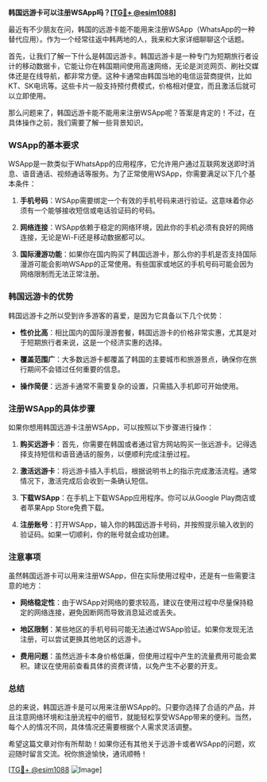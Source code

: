 **韩国远游卡可以注册WSApp吗？[[TG💪+ @esim1088](https://t.me/s/esim1088)]**

最近有不少朋友在问，韩国的远游卡能不能用来注册WSApp（WhatsApp的一种替代应用）。作为一个经常往返中韩两地的人，我来和大家详细聊聊这个话题。

首先，让我们了解一下什么是韩国远游卡。韩国远游卡是一种专门为短期旅行者设计的移动数据卡，它能让你在韩国期间使用高速网络，无论是浏览网页、刷社交媒体还是在线导航，都非常方便。这种卡通常由韩国当地的电信运营商提供，比如KT、SK电讯等。这些卡片一般支持预付费模式，价格相对便宜，而且激活后就可以立即使用。

那么问题来了，韩国远游卡能不能用来注册WSApp呢？答案是肯定的！不过，在具体操作之前，我们需要了解一些背景知识。

### WSApp的基本要求

WSApp是一款类似于WhatsApp的应用程序，它允许用户通过互联网发送即时消息、语音通话、视频通话等服务。为了正常使用WSApp，你需要满足以下几个基本条件：

1. **手机号码**：WSApp需要绑定一个有效的手机号码来进行验证。这意味着你必须有一个能够接收短信或电话验证码的号码。
   
2. **网络连接**：WSApp依赖于稳定的网络环境，因此你的手机必须有良好的网络连接，无论是Wi-Fi还是移动数据都可以。

3. **国际漫游功能**：如果你在国内购买了韩国远游卡，那么你的手机是否支持国际漫游可能会影响WSApp的正常使用。有些国家或地区的手机号码可能会因为网络限制而无法正常注册。

### 韩国远游卡的优势

韩国远游卡之所以受到许多游客的喜爱，是因为它具备以下几个优势：

- **性价比高**：相比国内的国际漫游套餐，韩国远游卡的价格非常实惠，尤其是对于短期旅行者来说，这是一个经济实惠的选择。
  
- **覆盖范围广**：大多数远游卡都覆盖了韩国的主要城市和旅游景点，确保你在旅行期间不会错过任何重要的信息。

- **操作简便**：远游卡通常不需要复杂的设置，只需插入手机即可开始使用。

### 注册WSApp的具体步骤

如果你想用韩国远游卡注册WSApp，可以按照以下步骤进行操作：

1. **购买远游卡**：首先，你需要在韩国或者通过官方网站购买一张远游卡。记得选择支持短信和语音通话的服务，以便顺利完成注册过程。

2. **激活远游卡**：将远游卡插入手机后，根据说明书上的指示完成激活流程。通常情况下，激活完成后会收到一条确认短信。

3. **下载WSApp**：在手机上下载WSApp应用程序。你可以从Google Play商店或者苹果App Store免费下载。

4. **注册账号**：打开WSApp，输入你的韩国远游卡号码，并按照提示输入收到的验证码。如果一切顺利，你的账号就会成功创建。

### 注意事项

虽然韩国远游卡可以用来注册WSApp，但在实际使用过程中，还是有一些需要注意的地方：

- **网络稳定性**：由于WSApp对网络的要求较高，建议在使用过程中尽量保持稳定的网络连接，避免因断网而导致消息延迟或丢失。

- **地区限制**：某些地区的手机号码可能无法通过WSApp验证。如果你发现无法注册，可以尝试更换其他地区的远游卡。

- **费用问题**：虽然远游卡本身价格低廉，但使用过程中产生的流量费用可能会累积。建议在使用前查看具体的资费详情，以免产生不必要的开支。

### 总结

总的来说，韩国远游卡是可以用来注册WSApp的。只要你选择了合适的产品，并且注意网络环境和注册流程中的细节，就能轻松享受WSApp带来的便利。当然，每个人的情况不同，具体情况还需要根据个人需求灵活调整。

希望这篇文章对你有所帮助！如果你还有其他关于远游卡或者WSApp的问题，欢迎随时留言交流。祝你旅途愉快，通讯顺畅！

[[TG💪+ @esim1088](https://t.me/s/esim1088) ![Image](https://i.postimg.cc/4NQfJmqS/Snipaste-2025-05-13-00-14-12.png)]